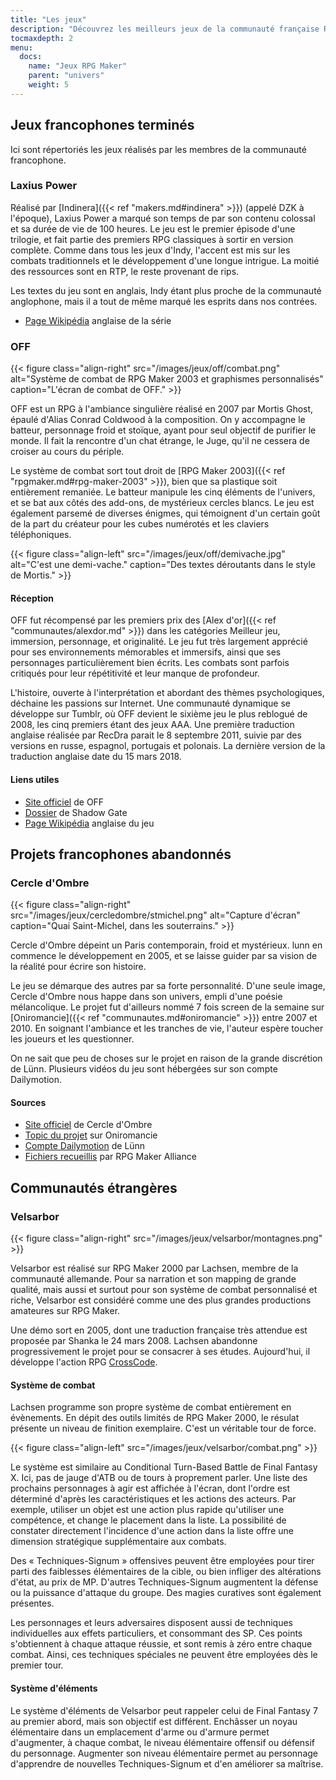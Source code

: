```yaml
---
title: "Les jeux"
description: "Découvrez les meilleurs jeux de la communauté française RPG Maker, à travers toute son histoire et jusqu'à aujourd'hui."
tocmaxdepth: 2
menu:
  docs:
    name: "Jeux RPG Maker"
    parent: "univers"
    weight: 5
---
```


## Jeux francophones terminés

Ici sont répertoriés les jeux réalisés par les membres de la communauté francophone.

### Laxius Power

Réalisé par [Indinera]({{< ref "makers.md#indinera" >}}) (appelé DZK à l'époque), Laxius Power a marqué son temps de par son contenu colossal et sa durée de vie de 100 heures. Le jeu est le premier épisode d'une trilogie, et fait partie des premiers RPG classiques à sortir en version complète. Comme dans tous les jeux d'Indy, l'accent est mis sur les combats traditionnels et le développement d'une longue intrigue. La moitié des ressources sont en RTP, le reste provenant de rips.

Les textes du jeu sont en anglais, Indy étant plus proche de la communauté anglophone, mais il a tout de même marqué les esprits dans nos contrées.

- [Page Wikipédia](https://en.wikipedia.org/wiki/Laxius_Force) anglaise de la série

### OFF

{{< figure class="align-right" src="/images/jeux/off/combat.png" alt="Système de combat de RPG Maker 2003 et graphismes personnalisés" caption="L'écran de combat de OFF." >}}

OFF est un RPG à l'ambiance singulière réalisé en 2007 par Mortis Ghost, épaulé d'Alias Conrad Coldwood à la composition. On y accompagne le batteur, personnage froid et stoïque, ayant pour seul objectif de purifier le monde. Il fait la rencontre d'un chat étrange, le Juge, qu'il ne cessera de croiser au cours du périple.

Le système de combat sort tout droit de [RPG Maker 2003]({{< ref "rpgmaker.md#rpg-maker-2003" >}}), bien que sa plastique soit entièrement remaniée. Le batteur manipule les cinq éléments de l'univers, et se bat aux côtés des add-ons, de mystérieux cercles blancs. Le jeu est également parsemé de diverses énigmes, qui témoignent d'un certain goût de la part du créateur pour les cubes numérotés et les claviers téléphoniques.

{{< figure class="align-left" src="/images/jeux/off/demivache.jpg" alt="C'est une demi-vache." caption="Des textes déroutants dans le style de Mortis." >}}

#### Réception

OFF fut récompensé par les premiers prix des [Alex d'or]({{< ref "communautes/alexdor.md" >}}) dans les catégories Meilleur jeu, immersion, personnage, et originalité. Le jeu fut très largement apprécié pour ses environnements mémorables et immersifs, ainsi que ses personnages particulièrement bien écrits. Les combats sont parfois critiqués pour leur répétitivité et leur manque de profondeur.

L'histoire, ouverte à l'interprétation et abordant des thèmes psychologiques, déchaine les passions sur Internet. Une communauté dynamique se développe sur Tumblr, où OFF devient le sixième jeu le plus reblogué de 2008, les cinq premiers étant des jeux AAA. Une première traduction anglaise réalisée par RecDra parait le 8 septembre 2011, suivie par des versions en russe, espagnol, portugais et polonais. La dernière version de la traduction anglaise date du 15 mars 2018.

#### Liens utiles

- [Site officiel](http://gaarabis.free.fr/index_ms.php3?topic=off) de OFF
- [Dossier](http://www.rpg-maker.fr/index.php?page=tests&id=41) de Shadow Gate
- [Page Wikipédia](https://en.wikipedia.org/wiki/Off_(video_game)) anglaise du jeu

## Projets francophones abandonnés

### Cercle d'Ombre

{{< figure class="align-right" src="/images/jeux/cercledombre/stmichel.png" alt="Capture d'écran" caption="Quai Saint-Michel, dans les souterrains." >}}

Cercle d'Ombre dépeint un Paris contemporain, froid et mystérieux. lunn en commence le développement en 2005, et se laisse guider par sa vision de la réalité pour écrire son histoire.

Le jeu se démarque des autres par sa forte personnalité. D'une seule image, Cercle d'Ombre nous happe dans son univers, empli d'une poésie mélancolique. Le projet fut d'ailleurs nommé 7 fois screen de la semaine sur [Oniromancie]({{< ref "communautes.md#oniromancie" >}}) entre 2007 et 2010. En soignant l'ambiance et les tranches de vie, l'auteur espère toucher les joueurs et les questionner.

On ne sait que peu de choses sur le projet en raison de la grande discrétion de Lünn. Plusieurs vidéos du jeu sont hébergées sur son compte Dailymotion.

#### Sources

- [Site officiel](https://web.archive.org/web/20120615155901/http://cercledombre.fr:80/) de Cercle d'Ombre
- [Topic du projet](https://web.archive.org/web/20080613001635/http://www.rpg-maker.fr:80/index.php?page=forum&id=467) sur Oniromancie
- [Compte Dailymotion](https://www.dailymotion.com/LunnO/videos) de Lünn
- [Fichiers recueillis](https://drive.google.com/open?id=1q06vhXK7v2UX0slGUXV1SkXDdrA6S4WI) par RPG Maker Alliance

## Communautés étrangères

### Velsarbor

{{< figure class="align-right" src="/images/jeux/velsarbor/montagnes.png" >}}

Velsarbor est réalisé sur RPG Maker 2000 par Lachsen, membre de la communauté allemande. Pour sa narration et son mapping de grande qualité, mais aussi et surtout pour son système de combat personnalisé et riche, Velsarbor est considéré comme une des plus grandes productions amateures sur RPG Maker.

Une démo sort en 2005, dont une traduction française très attendue est proposée par Shanka le 24 mars 2008. Lachsen abandonne progressivement le projet pour se consacrer à ses études. Aujourd'hui, il développe l'action RPG [CrossCode](http://www.cross-code.com).

#### Système de combat

Lachsen programme son propre système de combat entièrement en évènements. En dépit des outils limités de RPG Maker 2000, le résulat présente un niveau de finition exemplaire. C'est un véritable tour de force.

{{< figure class="align-left" src="/images/jeux/velsarbor/combat.png" >}}

Le système est similaire au Conditional Turn-Based Battle de Final Fantasy X. Ici, pas de jauge d'ATB ou de tours à proprement parler. Une liste des prochains personnages à agir est affichée à l'écran, dont l'ordre est déterminé d'après les caractéristiques et les actions des acteurs. Par exemple, utiliser un objet est une action plus rapide qu'utiliser une compétence, et change le placement dans la liste. La possibilité de constater directement l'incidence d'une action dans la liste offre une dimension stratégique supplémentaire aux combats.

Des « Techniques-Signum » offensives peuvent être employées pour tirer parti des faiblesses élémentaires de la cible, ou bien infliger des altérations d'état, au prix de MP. D'autres Techniques-Signum augmentent la défense ou la puissance d'attaque du groupe. Des magies curatives sont également présentes.

Les personnages et leurs adversaires disposent aussi de techniques individuelles aux effets particuliers, et consommant des SP. Ces points s'obtiennent à chaque attaque réussie, et sont remis à zéro entre chaque combat. Ainsi, ces techniques spéciales ne peuvent être employées dès le premier tour.

#### Système d'éléments

Le système d'éléments de Velsarbor peut rappeler celui de Final Fantasy 7 au premier abord, mais son objectif est différent. Enchâsser un noyau élémentaire dans un emplacement d'arme ou d'armure permet d'augmenter, à chaque combat, le niveau élémentaire offensif ou défensif du personnage. Augmenter son niveau élémentaire permet au personnage d'apprendre de nouvelles Techniques-Signum et d'en améliorer sa maîtrise.

